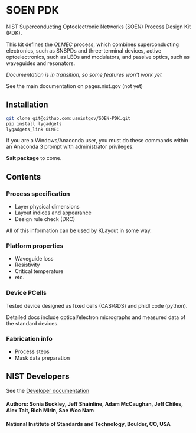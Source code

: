 # SOEN PDK
NIST Superconducting Optoelectronic Networks (SOEN) Process Design Kit (PDK).

This kit defines the *OLMEC* process, which combines superconducting electronics, such as SNSPDs and three-terminal devices, active optoelectronics, such as LEDs and modulators, and passive optics, such as waveguides and resonators.

*Documentation is in transition, so some features won't work yet*

See the main documentation on pages.nist.gov (not yet)

## Installation
```bash
git clone git@github.com:usnistgov/SOEN-PDK.git
pip install lygadgets
lygadgets_link OLMEC
```

If you are a Windows/Anaconda user, you must do these commands within an Anaconda 3 prompt with administrator privileges.

**Salt package** to come.


## Contents
### Process specification
- Layer physical dimensions
- Layout indices and appearance
- Design rule check (DRC)

All of this information can be used by KLayout in some way.

### Platform properties
- Waveguide loss
- Resistivity
- Critical temperature
- etc.

### Device PCells
Tested device designed as fixed cells (OAS/GDS) and phidl code (python).

Detailed docs include optical/electron micrographs and measured data of the standard devices.

### Fabrication info
- Process steps
- Mask data preparation



## NIST Developers
See the [Developer documentation](README-developer.md)



#### Authors: Sonia Buckley, Jeff Shainline, Adam McCaughan, Jeff Chiles, Alex Tait, Rich Mirin, Sae Woo Nam
#### National Institute of Standards and Technology, Boulder, CO, USA
